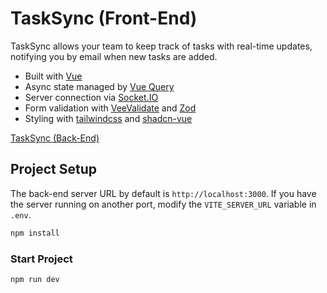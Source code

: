 # TaskSync (Front-End)

TaskSync allows your team to keep track of tasks with real-time updates, notifying you by email when new tasks are added.

- Built with [Vue](https://vuejs.org/)
- Async state managed by [Vue Query](https://tanstack.com/query/latest/docs/framework/vue/overview)
- Server connection via [Socket.IO](https://socket.io/)
- Form validation with [VeeValidate](https://vee-validate.logaretm.com/v4/) and [Zod](https://zod.dev/)
- Styling with [tailwindcss](https://tailwindcss.com/) and [shadcn-vue](https://www.shadcn-vue.com/)

[TaskSync (Back-End)](https://github.com/borjamarti/tasksync-back)

## Project Setup

The back-end server URL by default is `http://localhost:3000`. If you have the server running on another port, modify the `VITE_SERVER_URL` variable in `.env`.

```sh
npm install
```

### Start Project

```sh
npm run dev
```
